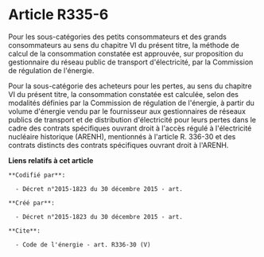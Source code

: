 # Article R335-6

Pour les sous-catégories des petits consommateurs et des grands consommateurs au sens du chapitre VI du présent titre, la
méthode de calcul de la consommation constatée est approuvée, sur proposition du gestionnaire du réseau public de transport
d'électricité, par la Commission de régulation de l'énergie. 

Pour la sous-catégorie des acheteurs pour les pertes, au sens du chapitre VI du présent titre, la consommation constatée est
calculée, selon des modalités définies par la Commission de régulation de l'énergie, à partir du volume d'énergie vendu par
le fournisseur aux gestionnaires de réseaux publics de transport et de distribution d'électricité pour leurs pertes dans le
cadre des contrats spécifiques ouvrant droit à l'accès régulé à l'électricité nucléaire historique (ARENH), mentionnés à
l'article R. 336-30 et des contrats distincts des contrats spécifiques ouvrant droit à l'ARENH.

**Liens relatifs à cet article**

	**Codifié par**:

	  - Décret n°2015-1823 du 30 décembre 2015 - art.

	**Créé par**:

	  - Décret n°2015-1823 du 30 décembre 2015 - art.

	**Cite**:

	  - Code de l'énergie - art. R336-30 (V)
